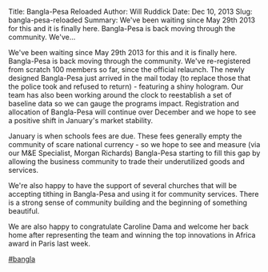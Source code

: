 Title: Bangla-Pesa Reloaded
Author: Will Ruddick
Date: Dec 10, 2013
Slug: bangla-pesa-reloaded
Summary: We've been waiting since May 29th 2013 for this and it is finally
here. Bangla-Pesa is back moving through the community. We've...

We've been waiting since May 29th 2013 for this and it is finally here.
Bangla-Pesa is back moving through the community. We've re-registered
from scratch 100 members so far, since the official relaunch. The newly
designed Bangla-Pesa just arrived in the mail today (to replace those
that the police took and refused to return) - featuring a shiny
hologram. Our team has also been working around the clock to reestablish
a set of baseline data so we can gauge the programs impact. Registration
and allocation of Bangla-Pesa will continue over December and we hope to
see a positive shift in January's market stability.

January is when schools fees are due. These fees generally empty the
community of scare national currency - so we hope to see and measure
(via our M&E Specialist, Morgan Richards) Bangla-Pesa starting to fill
this gap by allowing the business community to trade their underutilized
goods and services.

We're also happy to have the support of several churches that will be
accepting tithing in Bangla-Pesa and using it for community services.
There is a strong sense of community building and the beginning of
something beautiful.

We are also happy to congratulate Caroline Dama and welcome her back
home after representing the team and winning the top innovations in
Africa award in Paris last week.

[#bangla](https://www.grassrootseconomics.org/blog/hashtags/bangla)
